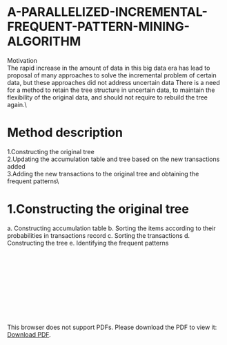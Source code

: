# A-PARALLELIZED-INCREMENTAL-FREQUENT-PATTERN-MINING-ALGORITHM
Motivation\
The rapid increase in the amount of data in this big data era has lead to proposal of many approaches to solve the incremental problem of certain data, but these approaches did not address uncertain data
There is a need for a method to retain the tree structure in uncertain data, to maintain the flexibility of the original data, and should not require to rebuild the tree again.\
# Method description
1.Constructing the original tree\
2.Updating the accumulation table and tree based on the new transactions added\
3.Adding the new transactions to the original tree and obtaining the frequent patterns\

# 1.Constructing the original tree
a. Constructing accumulation table
b. Sorting the items according to their probabilities in transactions record
c. Sorting the transactions
d. Constructing the tree
e. Identifying the frequent patterns

<object data="http://yoursite.com/the.pdf" type="application/pdf" width="700px" height="700px">
    <embed src="http://yoursite.com/the.pdf">
        <p>This browser does not support PDFs. Please download the PDF to view it: <a href="http://yoursite.com/the.pdf">Download PDF</a>.</p>
    </embed>
</object>
